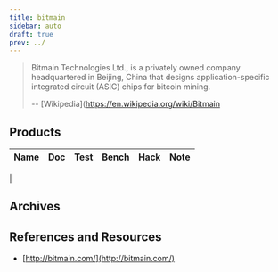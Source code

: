 ```yaml
---
title: bitmain
sidebar: auto
draft: true
prev: ../
---
```


> Bitmain Technologies Ltd., is a privately owned company
> headquartered in Beijing, China that designs application-specific
> integrated circuit (ASIC) chips for bitcoin mining.
>
> -- [Wikipedia](https://en.wikipedia.org/wiki/Bitmain

## Products

| Name                      | Doc | Test | Bench | Hack | Note |
|---------------------------|-----|------|-------|------|------|
|

## Archives

## References and Resources

 * [http://bitmain.com/](http://bitmain.com/)
